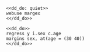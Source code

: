 ~~~~
<<dd_do: quiet>>
webuse margex
<</dd_do>>
~~~~

~~~~
<<dd_do>>
regress y i.sex c.age
margins sex, at(age = (30 40))
<</dd_do>>
~~~~
